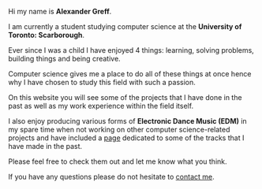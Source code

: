 Hi my name is **Alexander Greff**. 

I am currently a student studying computer science at the **University of Toronto: Scarborough**. 

Ever since I was a child I have enjoyed 4 things: learning, solving problems, building things and being creative. 

Computer science gives me a place to do all of these things at once hence why I have chosen to study this field with such a passion. 

On this website you will see some of the projects that I have done in the past as well as my work experience within the field itself. 

I also enjoy producing various forms of **Electronic Dance Music (EDM)** in my spare time when not working on other computer science-related projects and have included a [page](music) dedicated to some of the tracks that I have made in the past. 

Please feel free to check them out and let me know what you think. 

If you have any questions please do not hesitate to [contact me](contact).